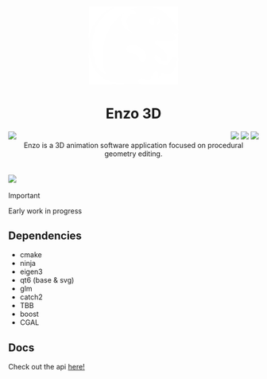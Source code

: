 <div  align="center">
  <img width=180 src="static/icons/icon-main-white.png">
</div>
<h1 align="center">Enzo 3D</h1>

<img align="left" src="https://parkerbritt.com/jenkins_badge?job=enzo">
<div align="right">
<img src="https://parkerbritt.com/badge?label=C%2B%2B&icon=cplusplus&color=00599C">
<img src="https://parkerbritt.com/badge?label=opengl&icon=opengl&color=5586A4">
<img src="https://parkerbritt.com/badge?label=qt&icon=qt&color=41CD52">
</div>

<div align="center">
Enzo is a 3D animation software application focused on procedural geometry editing.
</div>
<br><br>
<img src="https://github.com/user-attachments/assets/e919e41b-f41f-41b9-8aec-082d53fed470">

> [!IMPORTANT]
> Early work in progress

## Dependencies
- cmake
- ninja
- eigen3
- qt6 (base & svg)
- glm
- catch2
- TBB
- boost 
- CGAL




## Docs
Check out the api [here!](https://parkerbritt.github.io/enzo/)
